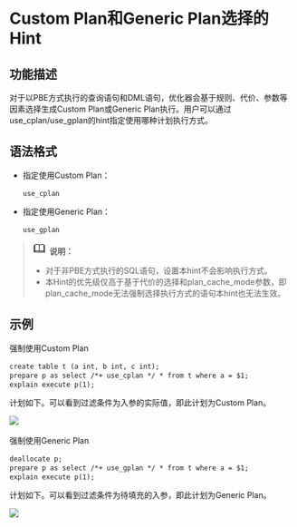# Custom Plan和Generic Plan选择的Hint

## 功能描述<a name="section290819468377"></a>

对于以PBE方式执行的查询语句和DML语句，优化器会基于规则、代价、参数等因素选择生成Custom Plan或Generic Plan执行。用户可以通过use\_cplan/use\_gplan的hint指定使用哪种计划执行方式。

## 语法格式<a name="section530131664410"></a>

-   指定使用Custom Plan：

    ```
    use_cplan
    ```

-   指定使用Generic Plan：

    ```
    use_gplan
    ```


>![](public_sys-resources/icon-note.png) **说明：**
> 
>-   对于非PBE方式执行的SQL语句，设置本hint不会影响执行方式。
>-   本Hint的优先级仅高于基于代价的选择和plan\_cache\_mode参数，即plan\_cache\_mode无法强制选择执行方式的语句本hint也无法生效。

## 示例<a name="section41303128143838"></a>

强制使用Custom Plan

```
create table t (a int, b int, c int);
prepare p as select /*+ use_cplan */ * from t where a = $1;
explain execute p(1);
```

计划如下。可以看到过滤条件为入参的实际值，即此计划为Custom Plan。

![](figures/zh-cn_image_0000001209735947.png)

强制使用Generic Plan

```
deallocate p;
prepare p as select /*+ use_gplan */ * from t where a = $1;
explain execute p(1);
```

计划如下。可以看到过滤条件为待填充的入参，即此计划为Generic Plan。

![](figures/zh-cn_image_0000001209457383.png)

